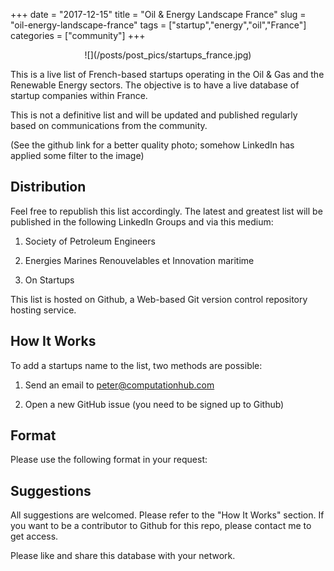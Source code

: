 +++ 
date = "2017-12-15"
title = "Oil & Energy Landscape France"
slug = "oil-energy-landscape-france"
tags = ["startup","energy","oil","France"]
categories = ["community"]
+++
<center>
![](/posts/post_pics/startups_france.jpg)
</center>

This is a live list of French-based startups operating in the Oil & Gas and the Renewable Energy sectors. The objective is to have a live database of startup companies within France.

This is not a definitive list and will be updated and published regularly based on communications from the community.

(See the github link for a better quality photo; somehow LinkedIn has applied some filter to the image)

## Distribution

Feel free to republish this list accordingly. The latest and greatest list will be published in the following LinkedIn Groups and via this medium:

1. Society of Petroleum Engineers

2. Energies Marines Renouvelables et Innovation maritime

3. On Startups

This list is hosted on Github, a Web-based Git version control repository hosting service.

## How It Works

To add a startups name to the list, two methods are possible:

1. Send an email to peter@computationhub.com

2. Open a new GitHub issue (you need to be signed up to Github)

## Format

Please use the following format in your request:

## Suggestions

All suggestions are welcomed. Please refer to the "How It Works" section. If you want to be a contributor to Github for this repo, please contact me to get access.

Please like and share this database with your network.